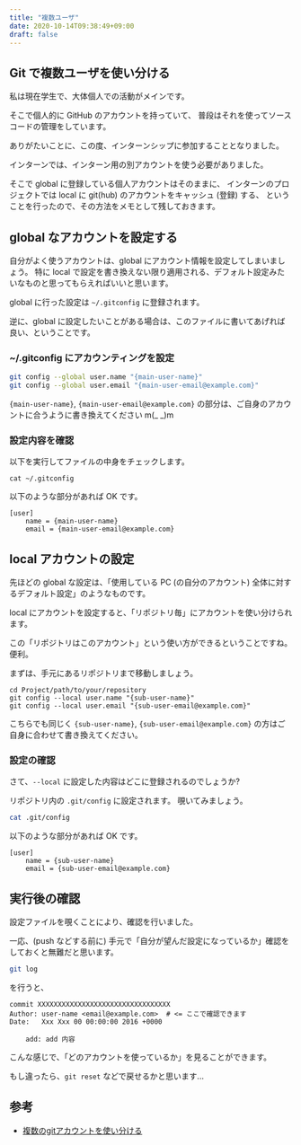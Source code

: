 ```yaml
---
title: "複数ユーザ"
date: 2020-10-14T09:38:49+09:00
draft: false
---
```


## Git で複数ユーザを使い分ける

私は現在学生で、大体個人での活動がメインです。

そこで個人的に GitHub のアカウントを持っていて、
普段はそれを使ってソースコードの管理をしています。

ありがたいことに、この度、インターンシップに参加することとなりました。

インターンでは、インターン用の別アカウントを使う必要がありました。

そこで global に登録している個人アカウントはそのままに、
インターンのプロジェクトでは local に git(hub) のアカウントをキャッシュ (登録) する、
ということを行ったので、その方法をメモとして残しておきます。

## global なアカウントを設定する

自分がよく使うアカウントは、global にアカウント情報を設定してしまいましょう。
特に local で設定を書き換えない限り適用される、デフォルト設定みたいなものと思ってもらえればいいと思います。


global に行った設定は `~/.gitconfig` に登録されます。

逆に、global に設定したいことがある場合は、このファイルに書いてあげれば良い、ということです。

### ~/.gitconfig にアカウンティングを設定

```sh
git config --global user.name "{main-user-name}"
git config --global user.email "{main-user-email@example.com}"
```

`{main-user-name}`, `{main-user-email@example.com}` の部分は、ご自身のアカウントに合うように書き換えてください m(_ _)m

### 設定内容を確認

以下を実行してファイルの中身をチェックします。

```
cat ~/.gitconfig
```

以下のような部分があれば OK です。

```~/.gitconfig
[user]
	name = {main-user-name}
	email = {main-user-email@example.com}
```


## local アカウントの設定

先ほどの global な設定は、「使用している PC (の自分のアカウント) 全体に対するデフォルト設定」のようなものです。

local にアカウントを設定すると、「リポジトリ毎」にアカウントを使い分けられます。

この「リポジトリはこのアカウント」という使い方ができるということですね。便利。

まずは、手元にあるリポジトリまで移動しましょう。

```
cd Project/path/to/your/repository
git config --local user.name "{sub-user-name}"
git config --local user.email "{sub-user-email@example.com}"
```

こちらでも同じく `{sub-user-name}`, `{sub-user-email@example.com}` の方はご自身に合わせて書き換えてください。


### 設定の確認

さて、`--local` に設定した内容はどこに登録されるのでしょうか?

リポジトリ内の `.git/config` に設定されます。
覗いてみましょう。

```sh
cat .git/config
```

以下のような部分があれば OK です。

```.git/config
[user]
	name = {sub-user-name}
	email = {sub-user-email@example.com}
```



## 実行後の確認

設定ファイルを覗くことにより、確認を行いました。

一応、(push などする前に) 手元で「自分が望んだ設定になっているか」確認をしておくと無難だと思います。

```sh
git log
```

を行うと、

```
commit XXXXXXXXXXXXXXXXXXXXXXXXXXXXXXXXX
Author: user-name <email@example.com>  # <= ここで確認できます
Date:   Xxx Xxx 00 00:00:00 2016 +0000

    add: add 内容
```

こんな感じで、「どのアカウントを使っているか」を見ることができます。

もし違ったら、`git reset` などで戻せるかと思います...


## 参考
* [複数のgitアカウントを使い分ける](https://qiita.com/0084ken/items/f4a8b0fbff135a987fea)
